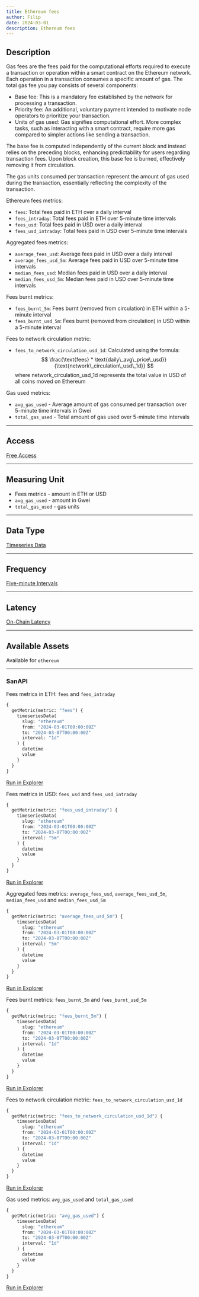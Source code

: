 ```yaml
---
title: Ethereum fees
author: Filip
date: 2024-03-01
description: Ethereum fees
---
```


## Description
Gas fees are the fees paid for the computational efforts required to execute a transaction or 
operation within a smart contract on the Ethereum network. Each operation in a transaction consumes 
a specific amount of gas.
The total gas fee you pay consists of several components:
- Base fee: This is a mandatory fee established by the network for processing a transaction.
- Priority fee: An additional, voluntary payment intended to motivate node operators to prioritize 
your transaction.
- Units of gas used: Gas signifies computational effort. More complex tasks, such as interacting 
with a smart contract, require more gas compared to simpler actions like sending a transaction.

The base fee is computed independently of the current block and instead relies on the preceding blocks, 
enhancing predictability for users regarding transaction fees. Upon block creation, this base fee 
is burned, effectively removing it from circulation.

The gas units consumed per transaction represent the amount of gas used during the transaction, 
essentially reflecting the complexity of the transaction.


Ethereum fees metrics:
- `fees`: Total fees paid in ETH over a daily interval
- `fees_intraday`: Total fees paid in ETH over 5-minute time intervals
- `fees_usd`:  Total fees paid in USD over a daily interval
- `fees_usd_intraday`: Total fees paid in USD over 5-minute time intervals

Aggregated fees metrics:
- `average_fees_usd`: Average fees paid in USD over a daily interval
- `average_fees_usd_5m`: Average fees paid in USD over 5-minute time intervals
- `median_fees_usd`: Median fees paid in USD over a daily interval
- `median_fees_usd_5m`: Median fees paid in USD over 5-minute time intervals

Fees burnt metrics:
- `fees_burnt_5m`: Fees burnt (removed from circulation) in ETH within a 5-minute interval
- `fees_burnt_usd_5m`: Fees burnt (removed from circulation) in USD within a 5-minute interval

Fees to network circulation metric:
- `fees_to_network_circulation_usd_1d`: Calculated using the formula: 
$$
\frac{\text{fees} * \text{daily\_avg\_price\_usd}}{\text{network\_circulation\_usd\_1d}}
$$
where $\text{network\_circulation\_usd\_1d}$ represents the total value in USD of all coins moved on Ethereum

Gas used metrics:
- `avg_gas_used` - Average amount of gas consumed per transaction over 5-minute time intervals in Gwei
- `total_gas_used` - Total amount of gas used over 5-minute time intervals

---

## Access

[Free Access](/metrics/details/access#free-access)

---

## Measuring Unit

- Fees metrics - amount in ETH or USD
- `avg_gas_used` - amount in Gwei
- `total_gas_used` - gas units

---

## Data Type

[Timeseries Data](/metrics/details/data-type#timeseries-data)

---

## Frequency

[Five-minute Intervals](/metrics/details/frequency#five-minute-frequency)

---

## Latency

[On-Chain Latency](/metrics/details/latency#on-chain-latency)

---

## Available Assets

Available for `ethereum`

---

### SanAPI

Fees metrics in ETH: `fees` and `fees_intraday`

```graphql
{
  getMetric(metric: "fees") {
    timeseriesData(
      slug: "ethereum"
      from: "2024-03-01T00:00:00Z"
      to: "2024-03-07T00:00:00Z"
      interval: "1d"
    ) {
      datetime
      value
    }
  }
}
```
[Run in Explorer](<https://api.santiment.net/graphiql?query=%7B%0A%20%20getMetric(metric%3A%20%22fees%22)%20%7B%0A%20%20%20%20timeseriesData(%0A%20%20%20%20%20%20slug%3A%20%22ethereum%22%0A%20%20%20%20%20%20from%3A%20%222024-03-01T00%3A00%3A00Z%22%0A%20%20%20%20%20%20to%3A%20%222024-03-07T00%3A00%3A00Z%22%0A%20%20%20%20%20%20interval%3A%20%221d%22%0A%20%20%20%20)%20%7B%0A%20%20%20%20%20%20datetime%0A%20%20%20%20%20%20value%0A%20%20%20%20%7D%0A%20%20%7D%0A%7D>)

Fees metrics in USD: `fees_usd` and `fees_usd_intraday`

```graphql
{
  getMetric(metric: "fees_usd_intraday") {
    timeseriesData(
      slug: "ethereum"
      from: "2024-03-01T00:00:00Z"
      to: "2024-03-07T00:00:00Z"
      interval: "5m"
    ) {
      datetime
      value
    }
  }
}
```
[Run in Explorer](<https://api.santiment.net/graphiql?query=%7B%0A%20%20getMetric(metric%3A%20%22fees_usd_intraday%22)%20%7B%0A%20%20%20%20timeseriesData(%0A%20%20%20%20%20%20slug%3A%20%22ethereum%22%0A%20%20%20%20%20%20from%3A%20%222024-03-01T00%3A00%3A00Z%22%0A%20%20%20%20%20%20to%3A%20%222024-03-07T00%3A00%3A00Z%22%0A%20%20%20%20%20%20interval%3A%20%225m%22%0A%20%20%20%20)%20%7B%0A%20%20%20%20%20%20datetime%0A%20%20%20%20%20%20value%0A%20%20%20%20%7D%0A%20%20%7D%0A%7D>)

Aggregated fees metrics: `average_fees_usd`, `average_fees_usd_5m`, 
`median_fees_usd` and `median_fees_usd_5m`

```graphql
{
  getMetric(metric: "average_fees_usd_5m") {
    timeseriesData(
      slug: "ethereum"
      from: "2024-03-01T00:00:00Z"
      to: "2024-03-07T00:00:00Z"
      interval: "5m"
    ) {
      datetime
      value
    }
  }
}
```
[Run in Explorer](<https://api.santiment.net/graphiql?query=%7B%0A%20%20getMetric(metric%3A%20%22average_fees_usd_5m%22)%20%7B%0A%20%20%20%20timeseriesData(%0A%20%20%20%20%20%20slug%3A%20%22ethereum%22%0A%20%20%20%20%20%20from%3A%20%222024-03-01T00%3A00%3A00Z%22%0A%20%20%20%20%20%20to%3A%20%222024-03-07T00%3A00%3A00Z%22%0A%20%20%20%20%20%20interval%3A%20%225m%22%0A%20%20%20%20)%20%7B%0A%20%20%20%20%20%20datetime%0A%20%20%20%20%20%20value%0A%20%20%20%20%7D%0A%20%20%7D%0A%7D>)

Fees burnt metrics: `fees_burnt_5m` and `fees_burnt_usd_5m`

```graphql
{
  getMetric(metric: "fees_burnt_5m") {
    timeseriesData(
      slug: "ethereum"
      from: "2024-03-01T00:00:00Z"
      to: "2024-03-07T00:00:00Z"
      interval: "1d"
    ) {
      datetime
      value
    }
  }
}
```
[Run in Explorer](<https://api.santiment.net/graphiql?query=%7B%0A%20%20getMetric(metric%3A%20%22fees_burnt_5m%22)%20%7B%0A%20%20%20%20timeseriesData(%0A%20%20%20%20%20%20slug%3A%20%22ethereum%22%0A%20%20%20%20%20%20from%3A%20%222024-03-01T00%3A00%3A00Z%22%0A%20%20%20%20%20%20to%3A%20%222024-03-07T00%3A00%3A00Z%22%0A%20%20%20%20%20%20interval%3A%20%221d%22%0A%20%20%20%20)%20%7B%0A%20%20%20%20%20%20datetime%0A%20%20%20%20%20%20value%0A%20%20%20%20%7D%0A%20%20%7D%0A%7D>)

Fees to network circulation metric: `fees_to_network_circulation_usd_1d`

```graphql
{
  getMetric(metric: "fees_to_network_circulation_usd_1d") {
    timeseriesData(
      slug: "ethereum"
      from: "2024-03-01T00:00:00Z"
      to: "2024-03-07T00:00:00Z"
      interval: "1d"
    ) {
      datetime
      value
    }
  }
}
```
[Run in Explorer](<https://api.santiment.net/graphiql?query=%7B%0A%20%20getMetric(metric%3A%20%22fees_to_network_circulation_usd_1d%22)%20%7B%0A%20%20%20%20timeseriesData(%0A%20%20%20%20%20%20slug%3A%20%22ethereum%22%0A%20%20%20%20%20%20from%3A%20%222024-03-01T00%3A00%3A00Z%22%0A%20%20%20%20%20%20to%3A%20%222024-03-07T00%3A00%3A00Z%22%0A%20%20%20%20%20%20interval%3A%20%221d%22%0A%20%20%20%20)%20%7B%0A%20%20%20%20%20%20datetime%0A%20%20%20%20%20%20value%0A%20%20%20%20%7D%0A%20%20%7D%0A%7D>)

Gas used metrics: `avg_gas_used` and `total_gas_used`

```graphql
{
  getMetric(metric: "avg_gas_used") {
    timeseriesData(
      slug: "ethereum"
      from: "2024-03-01T00:00:00Z"
      to: "2024-03-07T00:00:00Z"
      interval: "1d"
    ) {
      datetime
      value
    }
  }
}
```
[Run in Explorer](<https://api.santiment.net/graphiql?query=%7B%0A%20%20getMetric(metric%3A%20%22avg_gas_used%22)%20%7B%0A%20%20%20%20timeseriesData(%0A%20%20%20%20%20%20slug%3A%20%22ethereum%22%0A%20%20%20%20%20%20from%3A%20%222024-03-01T00%3A00%3A00Z%22%0A%20%20%20%20%20%20to%3A%20%222024-03-07T00%3A00%3A00Z%22%0A%20%20%20%20%20%20interval%3A%20%221d%22%0A%20%20%20%20)%20%7B%0A%20%20%20%20%20%20datetime%0A%20%20%20%20%20%20value%0A%20%20%20%20%7D%0A%20%20%7D%0A%7D&variables=%7B%7D>)
